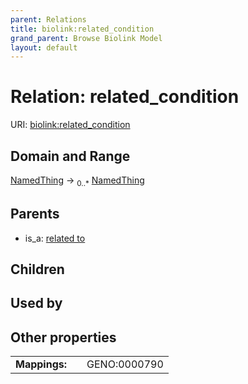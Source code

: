 ```yaml
---
parent: Relations
title: biolink:related_condition
grand_parent: Browse Biolink Model
layout: default
---
```


# Relation: related_condition




URI: [biolink:related_condition](https://w3id.org/biolink/vocab/related_condition)

## Domain and Range

[NamedThing](NamedThing.md) ->  <sub>0..*</sub> [NamedThing](NamedThing.md)

## Parents

 *  is_a: [related to](related_to.md)

## Children


## Used by


## Other properties

|  |  |  |
| --- | --- | --- |
| **Mappings:** | | GENO:0000790 |


